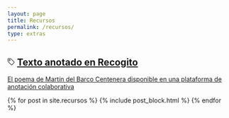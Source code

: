 ```yaml
---
layout: page
title: Recursos
permalink: /recursos/
type: extras
---
```



<!-- Recursos -->
<div class="container mx-auto px-2">
  <div class="py-1 mb-0 prose">
   <h2 class="h2 lh-condensed col-9 mb-2">
      <svg class="bi bi-tag" width="0.8em" height="0.8em" viewBox="0 0 16 16" fill="currentColor" xmlns="http://www.w3.org/2000/svg">
        <path fill-rule="evenodd" d="M.5 2A1.5 1.5 0 0 1 2 .5h4.586a1.5 1.5 0 0 1 1.06.44l7 7a1.5 1.5 0 0 1 0 2.12l-4.585 4.586a1.5 1.5 0 0 1-2.122 0l-7-7A1.5 1.5 0 0 1 .5 6.586V2zM2 1.5a.5.5 0 0 0-.5.5v4.586a.5.5 0 0 0 .146.353l7 7a.5.5 0 0 0 .708 0l4.585-4.585a.5.5 0 0 0 0-.708l-7-7a.5.5 0 0 0-.353-.146H2z"/>
        <path fill-rule="evenodd" d="M2.5 4.5a2 2 0 1 1 4 0 2 2 0 0 1-4 0zm2-1a1 1 0 1 0 0 2 1 1 0 0 0 0-2z"/>
      </svg> <a class="no-underline" title="Texto anotado en Recogito" href="https://recogito.pelagios.org/document/wkjjn96gcirvg9/part/1/edit" target="_blank">Texto anotado en Recogito</a>
  </h2>
  <a class="h3 lh-condensed" href="https://recogito.pelagios.org/document/lhwcy2r5yd8d8o/part/1/edit" target="_blank"><p>El poema de Martín del Barco Centenera disponible en una plataforma de anotación colaborativa</p></a></div>

  {% for post in site.recursos %}
    {% include post_block.html %}
  {% endfor %}

</div><!-- End Recursos -->
